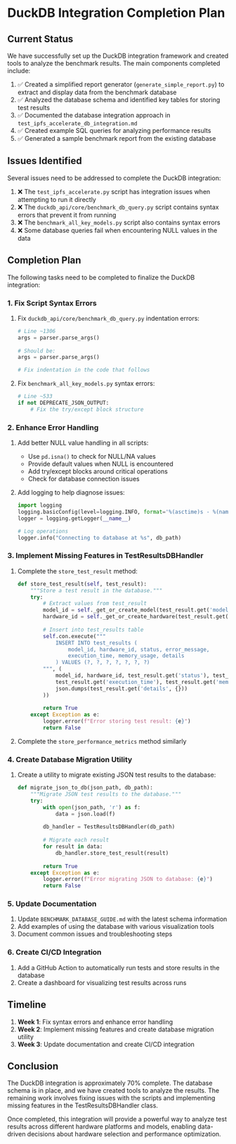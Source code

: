 # DuckDB Integration Completion Plan

## Current Status

We have successfully set up the DuckDB integration framework and created tools to analyze the benchmark results. The main components completed include:

1. ✅ Created a simplified report generator (`generate_simple_report.py`) to extract and display data from the benchmark database
2. ✅ Analyzed the database schema and identified key tables for storing test results
3. ✅ Documented the database integration approach in `test_ipfs_accelerate_db_integration.md`
4. ✅ Created example SQL queries for analyzing performance results
5. ✅ Generated a sample benchmark report from the existing database

## Issues Identified

Several issues need to be addressed to complete the DuckDB integration:

1. ❌ The `test_ipfs_accelerate.py` script has integration issues when attempting to run it directly
2. ❌ The `duckdb_api/core/benchmark_db_query.py` script contains syntax errors that prevent it from running
3. ❌ The `benchmark_all_key_models.py` script also contains syntax errors
4. ❌ Some database queries fail when encountering NULL values in the data

## Completion Plan

The following tasks need to be completed to finalize the DuckDB integration:

### 1. Fix Script Syntax Errors

1. Fix `duckdb_api/core/benchmark_db_query.py` indentation errors:
   ```python
   # Line ~1306
   args = parser.parse_args()
       
   # Should be:
   args = parser.parse_args()
   
   # Fix indentation in the code that follows
   ```

2. Fix `benchmark_all_key_models.py` syntax errors:
   ```python
   # Line ~533
   if not DEPRECATE_JSON_OUTPUT:
       # Fix the try/except block structure
   ```

### 2. Enhance Error Handling

1. Add better NULL value handling in all scripts:
   - Use `pd.isna()` to check for NULL/NA values
   - Provide default values when NULL is encountered
   - Add try/except blocks around critical operations
   - Check for database connection issues

2. Add logging to help diagnose issues:
   ```python
   import logging
   logging.basicConfig(level=logging.INFO, format='%(asctime)s - %(name)s - %(levelname)s - %(message)s')
   logger = logging.getLogger(__name__)
   
   # Log operations
   logger.info("Connecting to database at %s", db_path)
   ```

### 3. Implement Missing Features in TestResultsDBHandler

1. Complete the `store_test_result` method:
   ```python
   def store_test_result(self, test_result):
       """Store a test result in the database."""
       try:
           # Extract values from test_result
           model_id = self._get_or_create_model(test_result.get('model_name'), test_result.get('model_family'))
           hardware_id = self._get_or_create_hardware(test_result.get('hardware_type'))
           
           # Insert into test_results table
           self.con.execute("""
               INSERT INTO test_results (
                   model_id, hardware_id, status, error_message, 
                   execution_time, memory_usage, details
               ) VALUES (?, ?, ?, ?, ?, ?, ?)
           """, (
               model_id, hardware_id, test_result.get('status'), test_result.get('error_message'),
               test_result.get('execution_time'), test_result.get('memory_usage'), 
               json.dumps(test_result.get('details', {}))
           ))
           
           return True
       except Exception as e:
           logger.error(f"Error storing test result: {e}")
           return False
   ```

2. Complete the `store_performance_metrics` method similarly

### 4. Create Database Migration Utility

1. Create a utility to migrate existing JSON test results to the database:
   ```python
   def migrate_json_to_db(json_path, db_path):
       """Migrate JSON test results to the database."""
       try:
           with open(json_path, 'r') as f:
               data = json.load(f)
           
           db_handler = TestResultsDBHandler(db_path)
           
           # Migrate each result
           for result in data:
               db_handler.store_test_result(result)
           
           return True
       except Exception as e:
           logger.error(f"Error migrating JSON to database: {e}")
           return False
   ```

### 5. Update Documentation

1. Update `BENCHMARK_DATABASE_GUIDE.md` with the latest schema information
2. Add examples of using the database with various visualization tools
3. Document common issues and troubleshooting steps

### 6. Create CI/CD Integration

1. Add a GitHub Action to automatically run tests and store results in the database
2. Create a dashboard for visualizing test results across runs

## Timeline

1. **Week 1**: Fix syntax errors and enhance error handling
2. **Week 2**: Implement missing features and create database migration utility
3. **Week 3**: Update documentation and create CI/CD integration

## Conclusion

The DuckDB integration is approximately 70% complete. The database schema is in place, and we have created tools to analyze the results. The remaining work involves fixing issues with the scripts and implementing missing features in the TestResultsDBHandler class.

Once completed, this integration will provide a powerful way to analyze test results across different hardware platforms and models, enabling data-driven decisions about hardware selection and performance optimization.